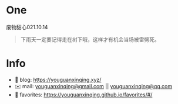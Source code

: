 
# One 
 
  
废物甜心021.10.14 
 
>下雨天一定要记得走在树下哦，这样才有机会当场被雷劈死。        
 

# Info

- 📝 blog: https://youguanxinqing.xyz/
- ✉️  mail: youguanxinqing@gmail.com || youguanxinqing@qq.com
- 📙 favorites: https://youguanxinqing.github.io/favorites/#/
